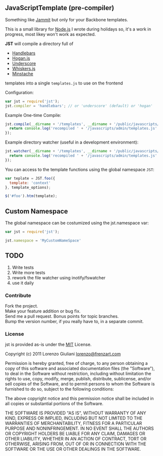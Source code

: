## **J**ava**S**cript**T**emplate (pre-compiler)

Something like [Jammit](http://documentcloud.github.com/jammit/) but only for your Backbone templates.

This is a small library for [Node.js](http://nodejs.org) I wrote during holidays so, it's a work in progress, most likey won't work as expected.

**JST** will compile a directory full of

- [Handlebars](http://handlebarsjs.com)
- [Hogan.js](https://twitter.github.com/hogan.js)
- [Underscore](https://documentcloud.github.com/underscore)
- [Whiskers.js](https://github.com/gsf/whiskers.js)
- [Minstache](https://github.com/visionmedia/minstache)

templates into a single `templates.js` to use on the frontend

Configuration:

``` js
var jst = require('jst');
jst.compiler = 'handlebars'; // or 'underscore' (default) or 'hogan'
```

Example One-time Compile:

``` js
jst.compile(__dirname + '/templates', __dirname + '/public/javascripts/', function() {
  return console.log('recompiled ' + '/javascripts/admin/templates.js'.red);
});
```

Example directory watcher (useful in a development environment):

``` js
jst.watcher(__dirname + '/templates', __dirname + '/public/javascripts/', function() {
  return console.log('recompiled ' + '/javascripts/admin/templates.js'.red);
});
```

You can access to the template functions using the global namespace `JST`:

``` js
var teplate = JST.foo({
  template: 'context'
}, template_options);

$('#foo').htm(template);
```

## Custom Namespace

The global namespace can be costumized using the jst.namespace var:

``` js
var jst = require('jst');

jst.namespace = 'MyCustomNameSpace'
```


## TODO

1. Write tests
2. Write more tests
3. rework the file watcher using inotify/fswatcher
4. use it daily

### Contribute

Fork the project.  
Make your feature addition or bug fix.  
Send me a pull request. Bonus points for topic branches.  
Bump the version number, if you really have to, in a separate commit.


### License

jst is provided as-is under the [MIT](http://opensource.org/licenses/mit-license.html) License.

Copyright (c) 2011 Lorenzo Giuliani <lorenzo@frenzart.com>

Permission is hereby granted, free of charge, to any person obtaining
a copy of this software and associated documentation files (the
"Software"), to deal in the Software without restriction, including
without limitation the rights to use, copy, modify, merge, publish,
distribute, sublicense, and/or sell copies of the Software, and to
permit persons to whom the Software is furnished to do so, subject to
the following conditions:

The above copyright notice and this permission notice shall be
included in all copies or substantial portions of the Software.

THE SOFTWARE IS PROVIDED "AS IS", WITHOUT WARRANTY OF ANY KIND,
EXPRESS OR IMPLIED, INCLUDING BUT NOT LIMITED TO THE WARRANTIES OF
MERCHANTABILITY, FITNESS FOR A PARTICULAR PURPOSE AND
NONINFRINGEMENT. IN NO EVENT SHALL THE AUTHORS OR COPYRIGHT HOLDERS BE
LIABLE FOR ANY CLAIM, DAMAGES OR OTHER LIABILITY, WHETHER IN AN ACTION
OF CONTRACT, TORT OR OTHERWISE, ARISING FROM, OUT OF OR IN CONNECTION
WITH THE SOFTWARE OR THE USE OR OTHER DEALINGS IN THE SOFTWARE.
